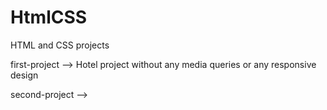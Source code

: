 # HtmlCSS
HTML and CSS projects

first-project  --> Hotel project without any media queries or any responsive design

second-project --> 
